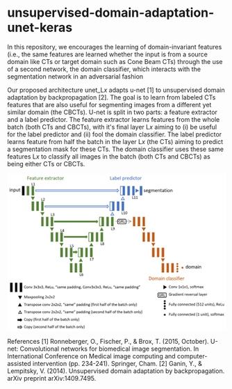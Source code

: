 # unsupervised-domain-adaptation-unet-keras

In this repository, we encourages the learning of domain-invariant features (i.e., the same features are learned whether the input is from a source domain like CTs or target domain such as Cone Beam CTs) through the use of a second network, the domain classifier, which interacts with the segmentation network in an adversarial fashion

Our proposed architecture unet\_L$x$ adapts u-net [1] to unsupervised domain adaptation by backpropagation [2]. The goal is to learn from labeled CTs features that are also useful for segmenting images from a different yet similar domain (the CBCTs). U-net is split in two parts: a feature extractor and a label predictor. The feature extractor learns features from the whole batch (both CTs and CBCTs), with it's final layer L$x$ aiming to (i) be useful for the label predictor and (ii) fool the domain classifier. The label predictor learns feature from half the batch in the layer L$x$ (the CTs) aiming to predict a segmentation mask for these CTs. The domain classifier uses these same features L$x$ to classify all images in the batch (both CTs and CBCTs) as being either CTs or CBCTs.

![alt text](unet_L9_cropped.PNG)

References
[1] Ronneberger, O., Fischer, P., & Brox, T. (2015, October). U-net: Convolutional networks for biomedical image segmentation. In International Conference on Medical image computing and computer-assisted intervention (pp. 234-241). Springer, Cham.
[2] Ganin, Y., & Lempitsky, V. (2014). Unsupervised domain adaptation by backpropagation. arXiv preprint arXiv:1409.7495.
